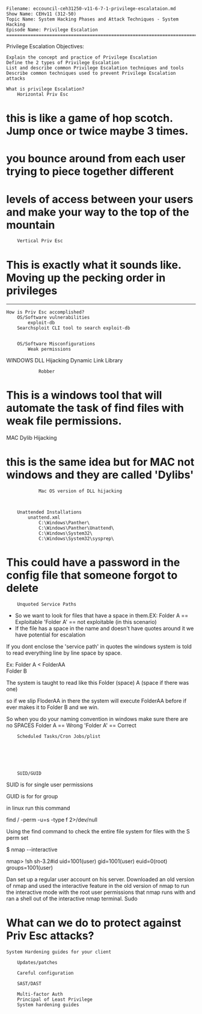     Filename: eccouncil-ceh31250-v11-6-7-1-privilege-escalataion.md
    Show Name: CEHv11 (312-50)
    Topic Name: System Hacking Phases and Attack Techniques - System Hacking
    Episode Name: Privilege Escalation ================================================================================

Privilege Escalation
Objectives:

    Explain the concept and practice of Privilege Escalation
    Define the 2 types of Privilege Escalation
    List and describe common Privilege Escalation techniques and tools
    Describe common techniques used to prevent Privilege Escalation attacks

    What is privilege Escalation?
        Horizontal Priv Esc
# this is like a game of hop scotch. Jump once or twice maybe 3 times.
# you bounce around from each user trying to piece together different
# levels of access between your users and make your way to the top of the mountain
 


        Vertical Priv Esc
# This is exactly what it sounds like. Moving up the pecking order in privileges
-----------------------------------------------------------------

    How is Priv Esc accomplished?
        OS/Software vulnerabilities
            exploit-db
	    Searchsploit CLI tool to search exploit-db


        OS/Software Misconfigurations
            Weak permissions
WINDOWS            DLL Hijacking  Dynamic Link Library

                Robber
# This is a windows tool that will automate the task of find files with weak file permissions.


MAC            Dylib Hijacking
# this is the same idea but for MAC not windows and they are called 'Dylibs'

                Mac OS version of DLL hijacking



        Unattended Installations
            unattend.xml
                C:\Windows\Panther\
                C:\Windows\Panther\Unattend\
                C:\Windows\System32\
                C:\Windows\System32\sysprep\
# This could have a password in the config file that someone forgot to delete


        Unquoted Service Paths

- So we want to look for files that have a space in them.EX:  Folder A == Exploitable  'Folder A' == not exploitable (in this scenario)
- If the file has a space in the name and doesn't have quotes around it we have potential for escalation


If you dont enclose the 'service path' in quotes the windows system is told to read everything line by line space by space.

Ex: 
Folder A
<            FolderAA  
Folder B
    
The system is taught to read like this Folder (space) A (space if there was one)

so if we slip FloderAA in there the system will execute FolderAA before if ever makes it to Folder B and we win.


So when you do your naming convention in windows make sure there are no SPACES Folder A == Wrong  'Folder A' == Correct

        Scheduled Tasks/Cron Jobs/plist






        SUID/GUID
SUID is for single user permissions

GUID is for for group


in linux run this command

find / -perm -u=s -type f 2>/dev/null  

Using the find command to check the entire file system for files with the S perm set

$ nmap --interactive

nmap> !sh
sh-3.2#id
uid=1001(user) gid=1001(user) euid=0(root) groups=1001(user)


Dan set up a regular user account on his server. Downloaded an old
version of nmap and used the interactive feature in the old version
of nmap to run the interactive mode with the root user permissions that nmap runs with
and ran a shell out of the interactive nmap terminal.
        Sudo




# What can we do to protect against Priv Esc attacks?

	System Hardening guides for your client

        Updates/patches

        Careful configuration

        SAST/DAST

        Multi-factor Auth
        Principal of Least Privilege
        System hardening guides

